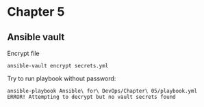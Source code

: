# Chapter 5

## Ansible vault

Encrypt file
```
ansible-vault encrypt secrets.yml
```

Try to run playbook without password:
```
ansible-playbook Ansible\ for\ DevOps/Chapter\ 05/playbook.yml
ERROR! Attempting to decrypt but no vault secrets found
```
